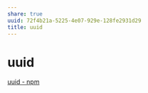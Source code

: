 ```yaml
---
share: true
uuid: 72f4b21a-5225-4e07-929e-128fe2931d29
title: uuid
---
```

# uuid
[uuid - npm](https://www.npmjs.com/package/uuid)